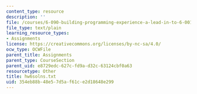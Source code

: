 ```yaml
---
content_type: resource
description: ''
file: /courses/6-090-building-programming-experience-a-lead-in-to-6-001-january-iap-2005/354eb88b48e57d5af61ce2d18648e299_hw6solns.txt
file_type: text/plain
learning_resource_types:
- Assignments
license: https://creativecommons.org/licenses/by-nc-sa/4.0/
ocw_type: OCWFile
parent_title: Assignments
parent_type: CourseSection
parent_uid: e8729edc-627c-fd9a-d32c-63124cbf0a63
resourcetype: Other
title: hw6solns.txt
uid: 354eb88b-48e5-7d5a-f61c-e2d18648e299
---
```

